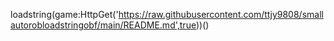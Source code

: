 loadstring(game:HttpGet('https://raw.githubusercontent.com/ttjy9808/smallautorobloadstringobf/main/README.md',true))()
